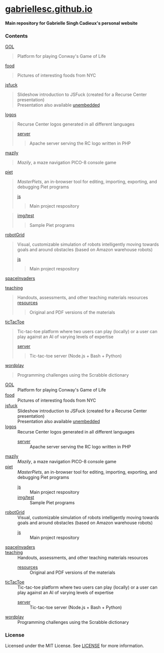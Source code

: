 # [gabriellesc.github.io](http://gabriellesc.github.io)
#### Main repository for Gabrielle Singh Cadieux's personal website

### Contents
[GOL](GOL)
> Platform for playing Conway's Game of Life

[food](food)
> Pictures of interesting foods from NYC

[jsfuck](jsfuck)
> Slideshow introduction to JSFuck (created for a Recurse Center presentation)  
> Presentation also available [unembedded](https://docs.google.com/presentation/d/e/2PACX-1vSncbb-Hmp48RfG9FkRa-xkbHC_I4VL_ePQYaPZdEsAmRZlGcaDtVij9J7fT5rLE6IF9ZXtAfXaz7Zk/pub?start=false&loop=false&delayms=3000")

[logos](logos)
> Recurse Center logos generated in all different languages
>
> [server](https://github.com/gabriellesc/php-RClogo)
> > Apache server serving the RC logo written in PHP

[mazily](mazily)
> *Mazily*, a maze navigation PICO-8 console game

[piet](piet)
> *MasterPiets*, an in-browser tool for editing, importing, exporting, and debugging Piet programs
>
> [js](https://github.com/gabriellesc/piet-ide)
> > Main project respository

> [img/test](piet/img/test)
> > Sample Piet programs

[robotGrid](robotGrid)
> Visual, customizable simulation of robots intelligently moving towards goals and around obstacles (based on Amazon warehouse robots)
>
> [js](https://github.com/gabriellesc/robot-grid)
> > Main project respository

[spaceInvaders](spaceInvaders)

[teaching](teaching)
> Handouts, assessments, and other teaching materials resources
> [resources](teaching/resources)
> > Original and PDF versions of the materials

[ticTacToe](ticTacToe)
> Tic-tac-toe platform where two users can play (locally) or a user can play against an AI of varying levels of expertise
>
> [server](https://github.com/gabriellesc/bash-tic-tac-toe)
> > Tic-tac-toe server (Node.js + Bash + Python)

[wordplay](wordplay)
> Programming challenges using the Scrabble dictionary

<dl>
  <dt><a href="https://github.com/gabriellesc/gabriellesc.github.io/tree/master/GOL">GOL</a></dt>
  <dd>Platform for playing Conway's Game of Life</dd>

  <dt><a href="https://github.com/gabriellesc/gabriellesc.github.io/tree/master/food">food</a></dt>
  <dd>Pictures of interesting foods from NYC</dd>

  <dt><a href="https://github.com/gabriellesc/gabriellesc.github.io/tree/master/jsfuck">jsfuck</a></dt>
  <dd>Slideshow introduction to JSFuck (created for a Recurse Center presentation)<br>
    Presentation also available <a href="https://docs.google.com/presentation/d/e/2PACX-1vSncbb-Hmp48RfG9FkRa-xkbHC_I4VL_ePQYaPZdEsAmRZlGcaDtVij9J7fT5rLE6IF9ZXtAfXaz7Zk/pub?start=false&loop=false&delayms=3000">unembedded</a>
  </dd>

  <dt><a href="https://github.com/gabriellesc/gabriellesc.github.io/tree/master/logos">logos</a></dt>
  <dd>Recurse Center logos generated in all different languages
    <dl>
      <dt><a href="https://github.com/gabriellesc/php-RClogo">server</a></dt>
      <dd>Apache server serving the RC logo written in PHP</dd>
    </dl>
  </dd>

  <dt><a href="https://github.com/gabriellesc/gabriellesc.github.io/tree/master/mazily">mazily</a></dt>
  <dd><i>Mazily</i>, a maze navigation PICO-8 console game</dd>

  <dt><a href="https://github.com/gabriellesc/gabriellesc.github.io/tree/master/piet">piet</a></dt>
  <dd><i>MasterPiets</i>, an in-browser tool for editing, importing, exporting, and debugging Piet programs
    <dl>
      <dt><a href="https://github.com/gabriellesc/piet-ide">js</a></dt>
      <dd>Main project respository</dd>
      <dt><a href="https://github.com/gabriellesc/gabriellesc.github.io/tree/master/piet/img/test">img/test</a></dt>
      <dd>Sample Piet programs</dd>
    </dl>
  </dd>

  <dt><a href="https://github.com/gabriellesc/gabriellesc.github.io/tree/master/robotGrid">robotGrid</a></dt>
  <dd>Visual, customizable simulation of robots intelligently moving towards goals and around obstacles (based on Amazon warehouse robots)
    <dl>
      <dt><a href="https://github.com/gabriellesc/robot-grid">js</a></dt>
      <dd>Main project respository</dd>
    </dl>
  </dd>

  <dt><a href="https://github.com/gabriellesc/gabriellesc.github.io/tree/master/spaceInvaders">spaceInvaders</a></dt>
  <dd></dd>

  <dt><a href="https://github.com/gabriellesc/gabriellesc.github.io/tree/master/teaching">teaching</a></dt>
  <dd>Handouts, assessments, and other teaching materials resources
    <dl>
      <dt><a href="https://github.com/gabriellesc/gabriellesc.github.io/tree/master/teaching/resources">resources</a></dt>
      <dd>Original and PDF versions of the materials</dd>
    </dl>
  </dd>

  <dt><a href="https://github.com/gabriellesc/gabriellesc.github.io/tree/master/ticTacToe">ticTacToe</a></dt>
  <dd>Tic-tac-toe platform where two users can play (locally) or a user can play against an AI of varying levels of expertise
    <dl>
      <dt><a href="https://github.com/gabriellesc/bash-tic-tac-toe">server</a></dt>
      <dd>Tic-tac-toe server (Node.js + Bash + Python)</dd>
    </dl>
  </dd>

  <dt><a href="https://github.com/gabriellesc/gabriellesc.github.io/tree/master/wordplay">wordplay</a></dt>
  <dd>Programming challenges using the Scrabble dictionary</dd>

</dl>

### License
Licensed under the MIT License. See [LICENSE](license) for more information.
